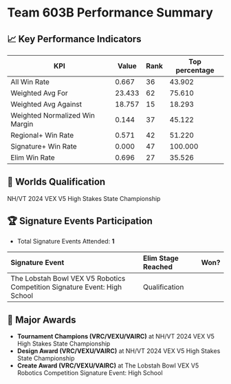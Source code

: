 # Team 603B Performance Summary

## 📈 Key Performance Indicators
| KPI | Value | Rank | Top percentage |
| --- | ----- | ---- | ----- |
| All Win Rate | 0.667 | 36 | 43.902 |
| Weighted Avg For | 23.433 | 62 | 75.610 |
| Weighted Avg Against | 18.757 | 15 | 18.293 |
| Weighted Normalized Win Margin | 0.144 | 37 | 45.122 |
| Regional+ Win Rate | 0.571 | 42 | 51.220 |
| Signature+ Win Rate | 0.000 | 47 | 100.000 |
| Elim Win Rate | 0.696 | 27 | 35.526 |


## 🎯 Worlds Qualification
NH/VT 2024 VEX V5 High Stakes State Championship

## 🏆 Signature Events Participation
- Total Signature Events Attended: **1**

| Signature Event | Elim Stage Reached | Won? |
|:----------------|:-------------------|:----|
| The Lobstah Bowl VEX V5 Robotics Competition Signature Event: High School | Qualification |  |


## 🥇 Major Awards
- **Tournament Champions (VRC/VEXU/VAIRC)** at NH/VT 2024 VEX V5 High Stakes State Championship
- **Design Award (VRC/VEXU/VAIRC)** at NH/VT 2024 VEX V5 High Stakes State Championship
- **Create Award (VRC/VEXU/VAIRC)** at The Lobstah Bowl VEX V5 Robotics Competition Signature Event: High School


